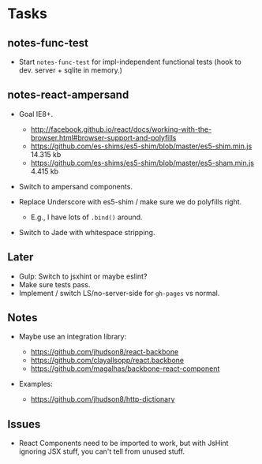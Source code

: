 Tasks
=====

## notes-func-test

* Start `notes-func-test` for impl-independent functional tests (hook to dev. server + sqlite in memory.)

## notes-react-ampersand

* Goal IE8+.
    * http://facebook.github.io/react/docs/working-with-the-browser.html#browser-support-and-polyfills
    * https://github.com/es-shims/es5-shim/blob/master/es5-shim.min.js 14.315 kb
    * https://github.com/es-shims/es5-shim/blob/master/es5-sham.min.js 4.415 kb

* Switch to ampersand components.
* Replace Underscore with es5-shim / make sure we do polyfills right.
    * E.g., I have lots of `.bind()` around.
* Switch to Jade with whitespace stripping.

## Later

* Gulp: Switch to jsxhint or maybe eslint?
* Make sure tests pass.
* Implement / switch LS/no-server-side for `gh-pages` vs normal.

## Notes

* Maybe use an integration library:
    * https://github.com/jhudson8/react-backbone
    * https://github.com/clayallsopp/react.backbone
    * https://github.com/magalhas/backbone-react-component

* Examples:
    * https://github.com/jhudson8/http-dictionary

## Issues

* React Components need to be imported to work, but with JsHint ignoring
  JSX stuff, you can't tell from unused stuff.
